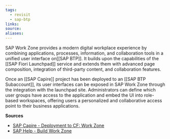 ```yaml
---
tags:
  - revisit
  - sap-btp
links:
source:
aliases:
---
```

SAP Work Zone provides a modern digital workplace experience by combining applications, processes, information, and collaboration tools in a unified user interface on[[SAP BTP]]. It builds upon the capabilities of the [[SAP Fiori Launchpad]] service and extends them with advanced page composition, integration of third-party content, and collaboration features.

Once an [[SAP Capire]] project has been deployed to an [[SAP BTP Subaccount]], its user interfaces can be exposed in SAP Work Zone through the integration with the launchpad site. Administrators can define which user groups have access to the application and embed the UI into role-based workspaces, offering users a personalized and collaborative access point to their business applications.

**Sources**
- [SAP Capire - Deployment to CF: Work Zone](https://cap.cloud.sap/docs/guides/deployment/to-cf#option-b-sap-build-work-zone-standard-edition)
- [SAP Help - Build Work Zone](https://www.sap.com/germany/products/technology-platform/workzone.html)